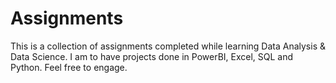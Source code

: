 # Assignments
This is a collection of assignments completed while learning Data Analysis &amp; Data Science. I am to have projects done in PowerBI, Excel, SQL and Python. Feel free to engage.
